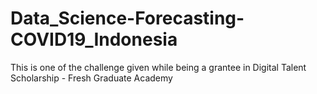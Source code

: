 # Data_Science-Forecasting-COVID19_Indonesia
This is one of the challenge given while being a grantee in Digital Talent Scholarship - Fresh Graduate Academy
